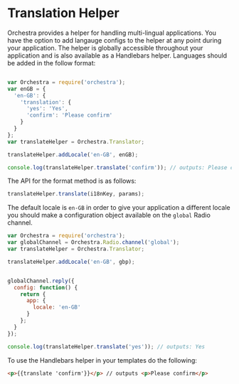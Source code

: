 # Translation Helper

Orchestra provides a helper for handling multi-lingual applications. You have the option to add langauge configs to the helper at any point during your application. The helper is globally accessible throughout your application and is also available as a Handlebars helper. Languages should be added in the follow format:

```js

var Orchestra = require('orchestra');
var enGB = {
  'en-GB': {
    'translation': {
      'yes': 'Yes',
      'confirm': 'Please confirm'
    }
  }
};
var translateHelper = Orchestra.Translator;

translateHelper.addLocale('en-GB', enGB);

console.log(translateHelper.translate('confirm')); // outputs: Please confirm
```

The API for the format method is as follows:

```js
translateHelper.translate(i18nKey, params);
```

The default locale is `en-GB` in order to give your application a different locale you should make a configuration object available on the `global` Radio channel.

```js
var Orchestra = require('orchestra');
var globalChannel = Orchestra.Radio.channel('global');
var translateHelper = Orchestra.Translator;

translateHelper.addLocale('en-GB', gbp);


globalChannel.reply({
  config: function() {
    return {
      app: {
        locale: 'en-GB'
      }
    };
  }
});

console.log(translateHelper.translate('yes')); // outputs: Yes

```

To use the Handlebars helper in your templates do the following:

```html
<p>{{translate 'confirm'}}</p> // outputs <p>Please confirm</p>
```
